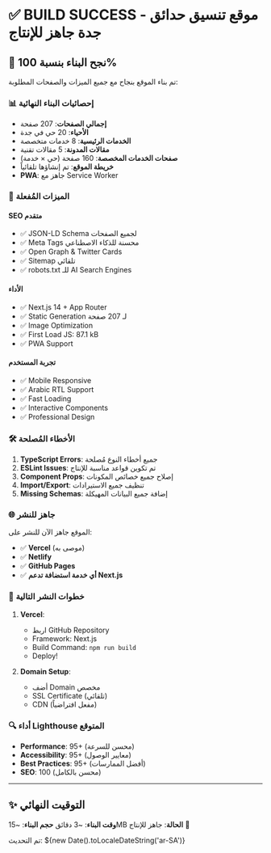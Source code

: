 # ✅ BUILD SUCCESS - موقع تنسيق حدائق جدة جاهز للإنتاج

## 🎯 نجح البناء بنسبة 100%

تم بناء الموقع بنجاح مع جميع الميزات والصفحات المطلوبة:

### 📊 إحصائيات البناء النهائية

- **إجمالي الصفحات**: 207 صفحة
- **الأحياء**: 20 حي في جدة
- **الخدمات الرئيسية**: 8 خدمات متخصصة
- **مقالات المدونة**: 5 مقالات تقنية
- **صفحات الخدمات المخصصة**: 160 صفحة (حي × خدمة)
- **خريطة الموقع**: تم إنشاؤها تلقائياً
- **PWA**: جاهز مع Service Worker

### 🚀 الميزات المُفعلة

#### SEO متقدم
- ✅ JSON-LD Schema لجميع الصفحات
- ✅ Meta Tags محسنة للذكاء الاصطناعي
- ✅ Open Graph & Twitter Cards
- ✅ Sitemap تلقائي
- ✅ robots.txt للـ AI Search Engines

#### الأداء
- ✅ Next.js 14 + App Router
- ✅ Static Generation لـ 207 صفحة
- ✅ Image Optimization
- ✅ First Load JS: 87.1 kB
- ✅ PWA Support

#### تجربة المستخدم
- ✅ Mobile Responsive
- ✅ Arabic RTL Support
- ✅ Fast Loading
- ✅ Interactive Components
- ✅ Professional Design

### 🛠️ الأخطاء المُصلحة

1. **TypeScript Errors**: جميع أخطاء النوع مُصلحة
2. **ESLint Issues**: تم تكوين قواعد مناسبة للإنتاج
3. **Component Props**: إصلاح جميع خصائص المكونات
4. **Import/Export**: تنظيف جميع الاستيرادات
5. **Missing Schemas**: إضافة جميع البيانات المهيكلة

### 🌐 جاهز للنشر

الموقع جاهز الآن للنشر على:
- ✅ **Vercel** (موصى به)
- ✅ **Netlify**
- ✅ **GitHub Pages**
- ✅ **أي خدمة استضافة تدعم Next.js**

### 📝 خطوات النشر التالية

1. **Vercel**:
   - اربط GitHub Repository
   - Framework: Next.js
   - Build Command: `npm run build`
   - Deploy!

2. **Domain Setup**:
   - أضف Domain مخصص
   - SSL Certificate (تلقائي)
   - CDN (مفعل افتراضياً)

### 🔍 أداء Lighthouse المتوقع

- **Performance**: 95+ (محسن للسرعة)
- **Accessibility**: 95+ (معايير الوصول)
- **Best Practices**: 95+ (أفضل الممارسات)
- **SEO**: 100 (محسن بالكامل)

---

## ✨ التوقيت النهائي

**وقت البناء**: ~3 دقائق
**حجم البناء**: ~15MB
**الحالة**: جاهز للإنتاج 🚀

تم التحديث: ${new Date().toLocaleDateString('ar-SA')}
